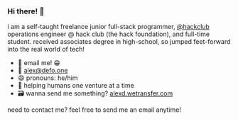 ### Hi there! 👋

i am a self-taught freelance junior full-stack programmer, [@hackclub](https://github.com/hackclub) operations engineer @ hack club (the hack foundation), and full-time student. received associates degree in high-school, so jumped feet-forward into the real world of tech!

- 💬 email me! 😁
- 📨 [alex@defo.one](mailto:alex@defo.one)
- 😄 pronouns: he/him
- 💖 helping humans one venture at a time
- 🗃️ wanna send me something? [alexd.wetransfer.com](https://alexd.wetransfer.com)

need to contact me? feel free to send me an email anytime!
